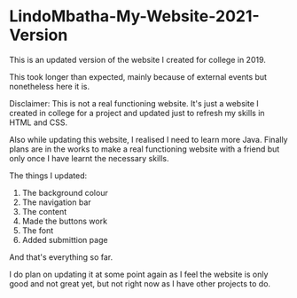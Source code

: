 # LindoMbatha-My-Website-2021-Version
This is an updated version of the website I created for college in 2019.

This took longer than expected, mainly because of external events but nonetheless here it is.

Disclaimer: This is not a real functioning website. It's just a website I created in college for a project and updated just to refresh my skills in HTML and CSS.

Also while updating this website, I realised I need to learn more Java. Finally plans are in the works to make a real functioning website with a friend but only once I have learnt the necessary skills.

The things I updated:
1. The background colour
2. The navigation bar
3. The content
4. Made the buttons work
5. The font
6. Added submittion page

And that's everything so far.

I do plan on updating it at some point again as I feel the website is only good and not great yet, but not right now as I have other projects to do.

